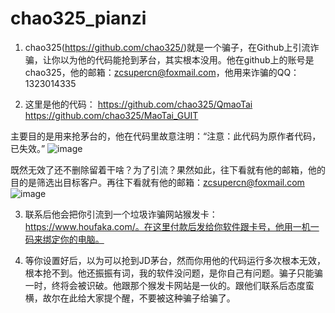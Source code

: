# chao325_pianzi

1. chao325(https://github.com/chao325/)就是一个骗子，在Github上引流诈骗，让你以为他的代码能抢到茅台，其实根本没用。他在github上的账号是chao325，他的邮箱：zcsupercn@foxmail.com，他用来诈骗的QQ：1323014335

2. 这里是他的代码：
https://github.com/chao325/QmaoTai
https://github.com/chao325/MaoTai_GUIT

主要目的是用来抢茅台的，他在代码里故意注明：“注意：此代码为原作者代码，已失效。”
![image](https://github.com/thodison/chao325_pianzi/assets/6095282/8d2850e0-bfe7-49f6-a5d9-3efefd404240)

既然无效了还不删除留着干啥？为了引流？果然如此，往下看就有他的邮箱，他的目的是筛选出目标客户。再往下看就有他的邮箱：zcsupercn@foxmail.com
![image](https://github.com/thodison/chao325_pianzi/assets/6095282/2e1c07c2-d440-45bf-bc40-498cef7f10aa)


3. 联系后他会把你引流到一个垃圾诈骗网站猴发卡：https://www.houfaka.com/。在这里付款后发给你软件跟卡号，他用一机一码来绑定你的电脑。

4. 等你设置好后，以为可以抢到JD茅台，然而你用他的代码运行多次根本无效，根本抢不到。他还振振有词，我的软件没问题，是你自己有问题。骗子只能骗一时，终将会被识破。他跟那个猴发卡网站是一伙的。跟他们联系后态度蛮横，故尔在此给大家提个醒，不要被这种骗子给骗了。
